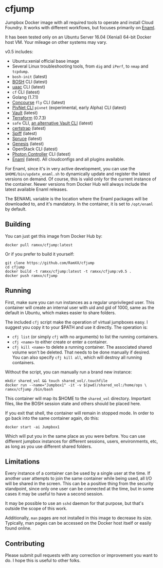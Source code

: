 # cfjump
Jumpbox Docker image with all required tools to operate and install Cloud Foundry. It works with different workflows, but focuses primarily on [Enaml](http://enaml.pezapp.io/).

It has been tested only on an Ubuntu Server 16.04 (Xenial) 64-bit Docker host VM. Your mileage on other systems may vary.

v0.5 includes:

- Ubuntu:xenial official base image
- Several Linux troubleshooting tools, from `dig` and `iPerf`, to `nmap` and `tcpdump`.
- `bosh-init` (latest)
- [BOSH](http://bosh.io/) CLI (latest)
- [uaac](https://docs.cloudfoundry.org/adminguide/uaa-user-management.html) CLI (latest)
- `cf` CLI (latest)
- Golang (1.7.1)
- [Concourse](http://concourse.ci/) `fly` CLI (latest)
- [PivNet CLI](https://github.com/pivotal-cf/go-pivnet) `pivnet` (experimental, early Alpha) CLI (latest)
- [Vault](https://www.vaultproject.io/) (latest)
- [Terraform](https://www.terraform.io/) (0.7.3)
- `safe` CLI, [an alternative Vault CLI](https://github.com/starkandwayne/safe) (latest)
- [certstrap](https://github.com/square/certstrap) (latest)
- [Spiff](https://github.com/cloudfoundry-incubator/spiff) (latest)
- [Spruce](http://spruce.cf/) (latest)
- [Genesis](https://github.com/starkandwayne/genesis) (latest)
- OpenStack CLI (latest)
- [Photon Controller](https://github.com/vmware/photon-controller) CLI (latest)
- [Enaml](http://enaml.pezapp.io/) (latest). All cloudconfigs and all plugins available.

For Enaml, since it's in very active development, you can use the `$HOME/bin/update_enaml.sh` to dynamically update and register the latest versions on demand. Of course, this is valid only for the current instance of the container. Newer versions from Docker Hub will always include the latest available Enaml releases.

The $ENAML variable is the location where the Enaml packages will be downloaded to, and it's mandatory. In the container, it is set to `/opt/enaml` by default.

## Building
You can just get this image from Docker Hub by:

```
docker pull ramxx/cfjump:latest
```

Or if you prefer to build it yourself:

```
git clone https://github.com/RamXX/cfjump
cd cfjump
docker build -t ramxx/cfjump:latest -t ramxx/cfjump:v0.5 .
docker push ramxx/cfjump
```

## Running
First, make sure you can run instances as a regular unprivileged user. This container will create an internal user with uid and gid of 1000, same as the default in Ubuntu, which makes easier to share folders.

The included `cfj` script make the operation of virtual jumpboxes easy. I suggest you copy it to your $PATH and use it directly. The operation is:

- `cfj list` (or simply `cfj` with no arguments) to list the running containers.
- `cfj <name>` to either create or enter a container.
- `cfj kill <name>` to delete a running container. The associated shared volume
won't be deleted. That needs to be done manually if desired. You can also specify `cfj kill all`, which will destroy all running containers.

Without the script, you can manually run a brand new instance:

```
mkdir shared_vol && touch shared_vol/.touchfile
docker run --name="Jumpbox1" -it -v $(pwd)/shared_vol:/home/ops \
ramxx/cfjump /bin/bash
```

This container will map its $HOME to the `shared_vol` directory.
Important files, like the BOSH session state and others should be placed here.

If you exit that shell, the container will remain in stopped mode. In order to go back into the same container again, do this:

```
docker start -ai Jumpbox1
```
Which will put you in the same place as you were before. You can use different jumpbox instances for different sessions, users, environments, etc, as long as you use different shared folders.

## Limitations
Every instance of a container can be used by a single user at the time. If another user attempts to join the same container while being used, all I/O will be shared in the screen. This can be a positive thing from the security standpoint, since only one user can be connected at the time, but in some cases it may be useful to have a second session.

It may be possible to use an `sshd` daemon for that purpose, but that's outside the scope of this work.

Additionally, `man` pages are not installed in this image to decrease its size. Typically, man pages can be accessed on the Docker host itself or easily found online.

## Contributing
Please submit pull requests with any correction or improvement you want to do. I hope this is useful to other folks.
